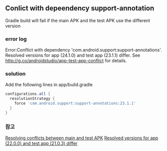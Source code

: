 ## Conlict with depeendency support-annotation
Gradle build will fail if the main APK and the test APK use the different version
### error log
Error:Conflict with dependency 'com.android.support:support-annotations'. Resolved versions for app (24.1.0) and test app (23.1.1) differ. See http://g.co/androidstudio/app-test-app-conflict for details.
### solution
Add the following lines in app/build.gradle
```gradle
configurations.all {
  resolutionStrategy {
    force 'com.android.support:support-annotations:23.1.1'
  }
}
```
### 참고
[Resolving conflicts between main and test APK](https://sites.google.com/a/android.com/tools/tech-docs/new-build-system/user-guide#TOC-Resolving-conflicts-between-main-and-test-APK)
[Resolved versions for app (22.0.0) and test app (21.0.3) differ](http://stackoverflow.com/a/37390580/6811452)
